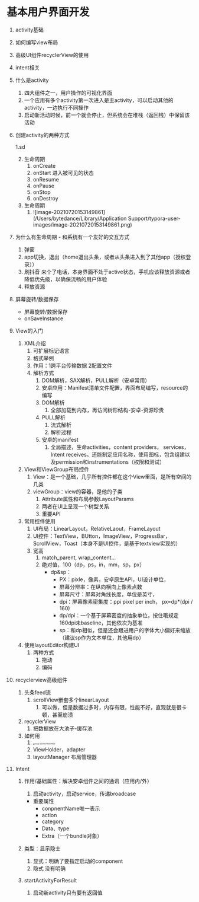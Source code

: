# 基本用户界面开发

1. activity基础
2. 如何编写view布局
3. 高级UI组件recyclerView的使用
4. intent相关



1. 什么是activity

    1. 四大组件之一，用户操作的可视化界面
    2. 一个应用有多个activity第一次进入是主activity，可以启动其他的activity，一边执行不同操作
    3. 启动新活动时候，前一个就会停止，但系统会在堆栈（返回栈）中保留该活动

2. 创建activity的两种方式

    1.sd

    2. 生命周期
        1. onCreate
        2. onStart 进入被可见的状态
        3. onResume
        4. onPause 
        5. onStop
        6. onDestroy
    3. 生命周期
        1. ![image-20210720153149861](/Users/bytedance/Library/Application Support/typora-user-images/image-20210720153149861.png)



2. 为什么有生命周期 - 和系统有一个友好的交互方式

    1. 弹窗
    2. app切换，退出（home退出头条，或者从头条进入到了其他app（授权登录））
    3. 刷抖音 来个了电话，本身界面不处于active状态，手机应该释放资源或者降低优先级，以确保流畅的用户体验
    4. 释放资源

3. 屏幕旋转/数据保存

    * 屏幕旋转/数据保存
    * onSaveInstance

4. View的入门

    1. XML介绍
        1. 可扩展标记语言
        2. 格式举例
        3. 作用：1跨平台传输数据 2配置文件
        4. 解析方式
            1. DOM解析，SAX解析，PULL解析（安卓常用）
            2. 安卓应用：Manifest清单文件配置，界面布局编写，resource的编写
            3. DOM解析
                1. 全部加载到内存，再访问树形结构-安卓-资源珍贵
            4. PULL解析
                1. 流式解析
                2. 解析过程
            5. 安卓的manifest
                1. 全局描述，生命activities，content providers， services， Intent receives。还能制定应用名称，使用图标，包含组建以及permission和instrumentations（权限和测试）
    2. View和ViewGroup布局控件
        1. View：是一个基础，几乎所有控件都在这个View里面，是所有空间的几类
        2. viewGroup：view的容器，是他的子类
            1. Attribute属性和布局参数LayoutParams
            2. 两者在UI上呈现一个树型关系
            3. 重要API
    3. 常用控件使用
        1. UI布局：LinearLayout，RelativeLaout，FrameLayout
        2. UI控件：TextView，BUtton，ImageView，ProgressBar，ScrollView，Toast（本身不是UI控件，是基于textview实现的）
        3. 宽高
            1. match_parent, wrap_content...
            2. 绝对值，100（dp，ps，in，mm，sp，px）
                * dp&sp：
                    * PX：pixle，像素，安卓原生API，UI设计单位，
                    * 屏幕分辨率：在纵向横向上像素点数
                    * 屏幕尺寸：屏幕对角线长度，单位是英寸，
                    * dpi：屏幕像素密集度：ppi pixel per inch， px=dp*(dpi / 160)
                    * dp/dpi：一个基于屏幕密度的抽象单位，按住哦规定160dpi未baseline，其他依次为基准
                    * sp：和dp相似，但是还会跟进用户的字体大小偏好来缩放（建议sp作为文本单位，其他用dp）
    4. 使用layoutEditor构建UI
        1. 两种方式
            1. 拖动
            2. 编码

5. recyclerview高级组件

    1. 头条feed流
        1. scrollView嵌套多个linearLayout
            1. 可以做，但是数据过多时，内存有限，性能不好，直观就是很卡顿，甚至崩溃
    2. recyclerView
        1. 把数据放在大池子-缓存池
    3. 如何用
        1. <img src="/Users/bytedance/Library/Application Support/typora-user-images/image-20210721083514692.png" alt="image-20210721083514692" style="zoom:30%;" />
        2. ViewHolder，adapter
        3. layoutManager 布局管理器

6. Intent

    1. 作用/基础属性：解决安卓组件之间的通讯（应用内/外）

        1. 启动activity，启动service，传递broadcase

        * 重要属性
            * conpnentName唯一表示
            * action
            * category
            * Data、type
            * Extra（一个bundle对象）

    2. 类型：显示隐士

        1. 显式：明确了要指定启动的component
        2. 隐式 没有明确

    3. startActivityForResult

        1. 启动新activity只有要有返回值














